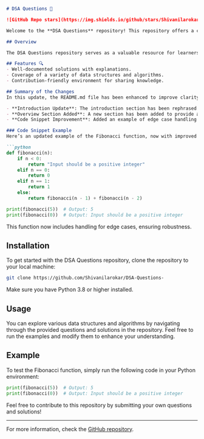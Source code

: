 ```markdown
# DSA Questions 🌟

![GitHub Repo stars](https://img.shields.io/github/stars/Shivanilarokar/DSA-Questions-) ![GitHub forks](https://img.shields.io/github/forks/Shivanilarokar/DSA-Questions-) ![GitHub issues](https://img.shields.io/github/issues/Shivanilarokar/DSA-Questions-) [![GitHub license](https://img.shields.io/badge/license-MIT-blue.svg)](https://github.com/Shivanilarokar/DSA-Questions-/blob/master/LICENSE) [![Python version](https://img.shields.io/badge/python-3.8%2B-blue.svg)](https://www.python.org/downloads/release/python-380/)

Welcome to the **DSA Questions** repository! This repository offers a comprehensive collection of questions covering various data structures and algorithms, along with well-documented solutions and explanations. This resource is perfect for students and professionals looking to enhance their problem-solving skills.

## Overview

The DSA Questions repository serves as a valuable resource for learners and developers looking to enhance their skills in data structures and algorithms.

## Features 🔍
- Well-documented solutions with explanations.
- Coverage of a variety of data structures and algorithms.
- Contribution-friendly environment for sharing knowledge.

## Summary of the Changes
In this update, the README.md file has been enhanced to improve clarity and engagement:

- **Introduction Update**: The introduction section has been rephrased for better readability.
- **Overview Section Added**: A new section has been added to provide a succinct overview of the repository's purpose.
- **Code Snippet Improvement**: Added an example of edge case handling in the Fibonacci function, demonstrating robustness in solutions.

### Code Snippet Example
Here’s an updated example of the Fibonacci function, now with improved edge case handling:

```python
def fibonacci(n):
    if n < 0:
        return "Input should be a positive integer"
    elif n == 0:
        return 0
    elif n == 1:
        return 1
    else:
        return fibonacci(n - 1) + fibonacci(n - 2)

print(fibonacci(5))  # Output: 5
print(fibonacci(0))  # Output: Input should be a positive integer
```

This function now includes handling for edge cases, ensuring robustness.

## Installation
To get started with the DSA Questions repository, clone the repository to your local machine:

```bash
git clone https://github.com/Shivanilarokar/DSA-Questions-
```

Make sure you have Python 3.8 or higher installed.

## Usage
You can explore various data structures and algorithms by navigating through the provided questions and solutions in the repository. Feel free to run the examples and modify them to enhance your understanding.

## Example
To test the Fibonacci function, simply run the following code in your Python environment:

```python
print(fibonacci(5))  # Output: 5
print(fibonacci(0))  # Output: Input should be a positive integer
```

Feel free to contribute to this repository by submitting your own questions and solutions!

---

For more information, check the [GitHub repository](https://github.com/Shivanilarokar/DSA-Questions-).
```